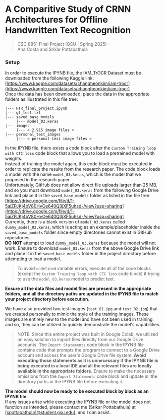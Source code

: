 # A Comparitive Study of CRNN Architectures for Offline Handwritten Text Recognition

> CSC 8851 Final Project (GSU | Spring 2025)    
> Ana Costa and Srikar Pottabathula

### Setup
In order to execute the IPYNB file, the IAM_TrOCR Dataset must be downloaded from the following Kaggle link:    
[https://www.kaggle.com/datasets/changheonkim/iam-trocr](https://www.kaggle.com/datasets/changheonkim/iam-trocr)    
Once the data has been downloaded, place the data in the appropriate folders as illustrated in this file tree:
```
|--- HTR_final_project.ipynb
|--- gt_test.txt
|--- saved_base_models
     |--- model_03.keras
|--- images
     |--- < 2,915 image files >
|--- personal_test_images
     |--- < personal test image files >
```
In the IPYNB file, there exists a code block after the `Custom Training loop with CTC loss` code block that allows you to load a pretrained model with weights.    
Instead of training the model again, this code block must be executed in order to replicate the results from the research paper. The code block loads a model with the name `model_03.keras`, which is the model that we proposed in the research paper.    
Unfortunately, GitHub does not allow direct file uploads larger than 25 MB, and so you must download `model_03.keras` from the following Google Drive link and place it in the `saved_base_models` folder as listed in the file tree:    
[https://drive.google.com/file/d/1-5aiZPJKj4bV80HvOe640Q3jXF5uhsd-/view?usp=sharing](https://drive.google.com/file/d/1-5aiZPJKj4bV80HvOe640Q3jXF5uhsd-/view?usp=sharing)    
Currently, there is a blank version of `model_03.keras` called `dummy_model_03.keras`, which is acting as an example/placeholder inside the `saved_base_models` folder since empty directories cannot exist in GitHub repositories.    
**DO NOT** attempt to load `dummy_model_03.keras` because the model will not work. Ensure to download `model_03.keras` from the above Google Drive link and place it in the `saved_base_models` folder in the project directory before attempting to load a model.    
> To avoid `undefined` variable errors, execute all of the code blocks (except the `Custom Training loop with CTC loss` code block) if trying to use the `model_03.keras` model to predict text.

**Ensure all the data files and model files are present in the appropriate folders, and all the directory paths are updated in the IPYNB file to match your project directory before execution.**    

We have also provided two test images (`test_01.jpg` and `test_02.jpg`) that we created personally to mimic the style of the training images. These images are entirely new to the model and have not been used in training, and so, they can be utilized to quickly demonstrate the model's capabilities.

> NOTE: Since this entire project was built in Google Colab, we utilized an easy solution to import files directly from our Google Drive accounts. The `Import Statements` code block in the IPYNB file contains code that prompts the program to connect to a Google Drive account and access the user's Google Drive file system.
> **Avoid executing those statements as it is unnecessary if the IPYNB file is being executed in a local IDE and all the relevant files are locally available in the appropriate folders.**
> Ensure to make the necessary omissions from the `Import Statements` code block and update all the directory paths in the IPYNB file before executing it.

**The model should now be ready to be executed block by block as an IPYNB file.**    
If any issues arise while executing the IPYNB file or the model does not function as intended, please contact me (Srikar Pottabathula) at [spottabathula1@student.gsu.edu], and I can assist.
